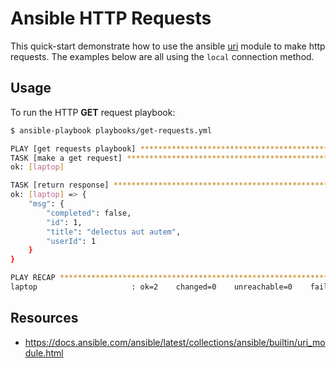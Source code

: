 # Ansible HTTP Requests

This quick-start demonstrate how to use the ansible [uri](https://docs.ansible.com/ansible/latest/collections/ansible/builtin/uri_module.html) module to make http requests. The examples below are all using the `local` connection method.

## Usage

To run the HTTP **GET** request playbook:

```bash
$ ansible-playbook playbooks/get-requests.yml 

PLAY [get requests playbook] *************************************************************************************
TASK [make a get request] ****************************************************************************************
ok: [laptop]

TASK [return response] *******************************************************************************************
ok: [laptop] => {
    "msg": {
        "completed": false,
        "id": 1,
        "title": "delectus aut autem",
        "userId": 1
    }
}

PLAY RECAP *******************************************************************************************************
laptop                     : ok=2    changed=0    unreachable=0    failed=0    skipped=0    rescued=0    ignored=0   
```

## Resources

- https://docs.ansible.com/ansible/latest/collections/ansible/builtin/uri_module.html